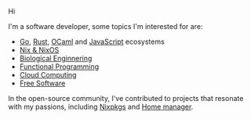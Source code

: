 Hi

I'm a software developer, some topics I'm interested for are:
- [Go](https://go.dev/), [Rust](https://www.rust-lang.org/), [OCaml](https://ocaml.org/) and [JavaScript](https://developer.mozilla.org/en-US/docs/Web/JavaScript) ecosystems
- [Nix & NixOS](https://nixos.org/)
- [Biological Enginnering](https://en.wikipedia.org/wiki/Biological_engineering)
- [Functional Programming](https://en.wikipedia.org/wiki/Functional_programming)
- [Cloud Computing](https://www.redhat.com/en/topics/cloud)
- [Free Software](https://www.fsf.org/about/what-is-free-software)

In the open-source community, I've contributed to projects that resonate with my passions, including [Nixpkgs](https://github.com/nixos/nixpkgs) and [Home manager](https://github.com/nix-community/home-manager).
